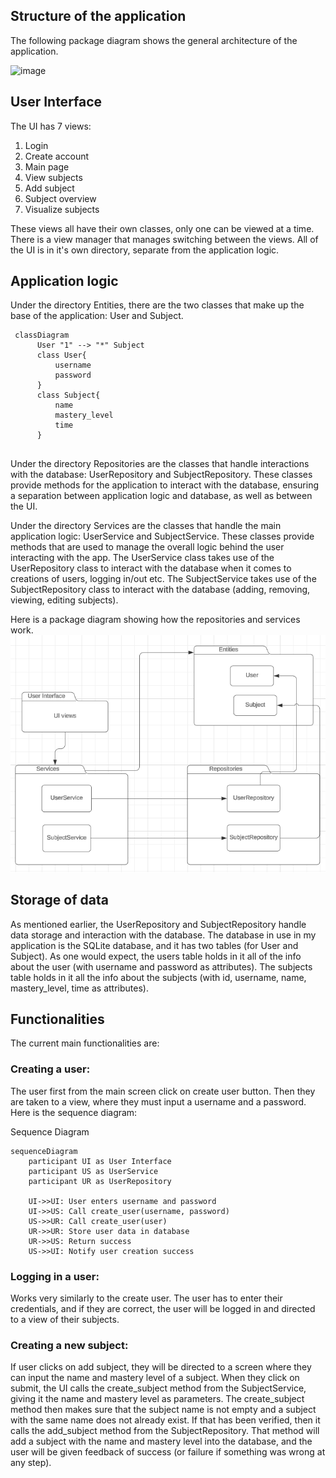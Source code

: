 
## Structure of the application

The following package diagram shows the general architecture of the application.

![image](https://github.com/user-attachments/assets/c2c61340-11ef-4dcf-8f06-aa60357f1073)

## User Interface
The UI has 7 views:
1. Login
2. Create account
3. Main page
4. View subjects
5. Add subject
6. Subject overview
7. Visualize subjects

These views all have their own classes, only one can be viewed at a time. There is a view manager that manages switching between the views. All of the UI is in it's own directory, separate from the application logic.

## Application logic
Under the directory Entities, there are the two classes that make up the base of the application: User and Subject.

```mermaid
 classDiagram
      User "1" --> "*" Subject
      class User{
          username
          password
      }
      class Subject{
          name
          mastery_level
          time
      }
      
```


Under the directory Repositories are the classes that handle interactions with the database: UserRepository and SubjectRepository. These classes provide methods for the application to interact with the database, ensuring a separation between application logic and database, as well as between the UI.

Under the directory Services are the classes that handle the main application logic: UserService and SubjectService. These classes provide methods that are used to manage the overall logic behind the user interacting with the app. The UserService class takes use of the UserRepository class to interact with the database when it comes to creations of users, logging in/out etc. The SubjectService takes use of the SubjectRepository class to interact with the database (adding, removing, viewing, editing subjects).

Here is a package diagram showing how the repositories and services work.
![image](https://github.com/kirkeruusalu/software-project/blob/main/documentation/images/package_diagram_app.png)

## Storage of data
As mentioned earlier, the UserRepository and SubjectRepository handle data storage and interaction with the database. The database in use in my application is the SQLite database, and it has two tables (for User and Subject).
As one would expect, the users table holds in it all of the info about the user (with username and password as attributes). The subjects table holds in it all the info about the subjects (with id, username, name, mastery_level, time as attributes).

## Functionalities
The current main functionalities are:

### Creating a user:
The user first from the main screen click on create user button. Then they are taken to a view, where they must input a username and a password. Here is the sequence diagram:

Sequence Diagram 
```mermaid
sequenceDiagram
    participant UI as User Interface
    participant US as UserService
    participant UR as UserRepository

    UI->>UI: User enters username and password
    UI->>US: Call create_user(username, password)
    US->>UR: Call create_user(user)
    UR->>UR: Store user data in database
    UR->>US: Return success
    US->>UI: Notify user creation success
```

### Logging in a user:
Works very similarly to the create user. The user has to enter their credentials, and if they are correct, the user will be logged in and directed to a view of their subjects.

### Creating a new subject:
If user clicks on add subject, they will be directed to a screen where they can input the name and mastery level of a subject. When they click on submit, the UI calls the create_subject method from the SubjectService, giving it the name and mastery level as parameters. The create_subject method then makes sure that the subject name is not empty and a subject with the same name does not already exist. If that has been verified, then it calls the add_subject method from the SubjectRepository. That method will add a subject with the name and mastery level into the database, and the user will be given feedback of success (or failure if something was wrong at any step).
